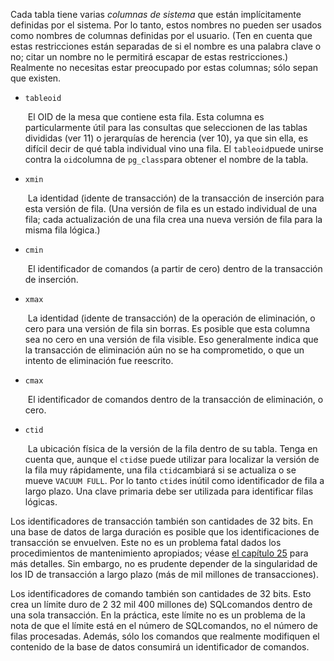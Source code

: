 Cada tabla tiene varias *columnas de sistema* que están implícitamente definidas por el sistema. Por lo tanto, estos  nombres no pueden ser usados como nombres de columnas definidas por el  usuario. (Ten en cuenta que estas restricciones están separadas de si el nombre es una palabra clave o no; citar un nombre no le permitirá  escapar de estas restricciones.) Realmente no necesitas estar preocupado por estas columnas; sólo sepan que existen.



- `tableoid` 

  ​                El OID de la mesa que contiene esta fila. Esta columna es particularmente útil para las consultas que seleccionen de las tablas divididas (ver 11) o jerarquías de herencia (ver 10), ya que sin ella, es difícil decir de qué tabla individual vino una fila. El  `tableoid`puede unirse contra la  `oid`columna de  `pg_class`para obtener el nombre de la tabla.      

- `xmin` 

  ​        La identidad (idente de transacción) de la transacción de inserción para  esta versión de fila. (Una versión de fila es un estado individual de  una fila; cada actualización de una fila crea una nueva versión de fila  para la misma fila lógica.)

- `cmin` 

  ​        El identificador de comandos (a partir de cero) dentro de la transacción de inserción.

- `xmax` 

  ​        La identidad (idente de transacción) de la operación de eliminación, o  cero para una versión de fila sin borras. Es posible que esta columna  sea no cero en una versión de fila visible. Eso generalmente indica que  la transacción de eliminación aún no se ha comprometido, o que un  intento de eliminación fue reescrito.

- `cmax` 

  ​        El identificador de comandos dentro de la transacción de eliminación, o cero.

- `ctid` 

  ​                La ubicación física de la versión de la fila dentro de su tabla. Tenga en cuenta que, aunque el  `ctid`se puede utilizar para localizar la versión de la fila muy rápidamente, una fila  `ctid`cambiará si se actualiza o se mueve `VACUUM FULL`. Por lo tanto  `ctid`es inútil como identificador de fila a largo plazo. Una clave primaria debe ser utilizada para identificar filas lógicas.      

Los identificadores de transacción también son cantidades de 32  bits. En una base de datos de larga duración es posible que los  identificaciones de transacción se envuelven. Este no es un problema  fatal dados los procedimientos de mantenimiento apropiados; véase [el capítulo 25](https://www.postgresql.org/docs/current/maintenance.html) para más detalles. Sin embargo, no es prudente depender de la  singularidad de los ID de transacción a largo plazo (más de mil millones de transacciones).

Los identificadores de comando también son cantidades de 32 bits. Esto crea un límite duro de 2 32 mil 400 millones de)  SQLcomandos dentro de una sola transacción. En la práctica, este límite no es un  problema de la nota de que el límite está en el número de  SQLcomandos, no el número de filas procesadas. Además, sólo los comandos que  realmente modifiquen el contenido de la base de datos consumirá un  identificador de comandos.